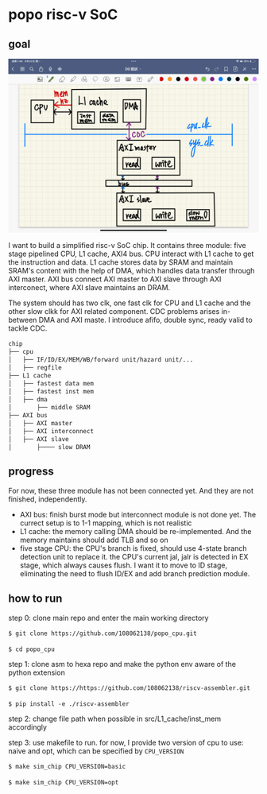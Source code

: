 popo risc-v SoC 
===

## goal

![overall diagram](imgs/overall_arch.PNG)

I want to build a simplified risc-v SoC chip. It contains three module: five stage pipelined CPU, L1 cache, AXI4 bus. CPU interact with L1 cache to get the instruction and data. L1 cache stores data by SRAM and maintain SRAM's content with the help of DMA, which handles data transfer through AXI master. AXI bus connect AXI master to AXI slave through AXI interconect, where AXI slave maintains an DRAM.

The system should has two clk, one fast clk for CPU and L1 cache and the other slow clkk for AXI related component. CDC problems arises in-between DMA and AXI maste. I introduce afifo, double sync, ready valid to tackle CDC.

```
chip
├── cpu
│   ├── IF/ID/EX/MEM/WB/forward unit/hazard unit/...
│   ├── regfile
├── L1 cache
│   ├── fastest data mem
│   ├── fastest inst mem
│   ├── dma
│       ├── middle SRAM
├── AXI bus
│   ├── AXI master
│   ├── AXI interconnect
│   ├── AXI slave
│       ├──── slow DRAM
```
## progress

For now, these three module has not been connected yet. And they are not finished, independently.

- AXI bus: finish burst mode but interconnect module is not done yet. The currect setup is to 1-1 mapping, which is not realistic
- L1 cache: the memory calling DMA should be re-implemented. And the memory maintains should add TLB and so on
- five stage CPU: the CPU's branch is fixed, should use 4-state branch detection unit to replace it. the CPU's current jal, jalr is detected in EX stage, which always causes flush. I want it to move to ID stage, eliminating the need to flush ID/EX and add branch prediction module.

## how to run

step 0: clone main repo and enter the main working directory
    
    $ git clone https://github.com/108062138/popo_cpu.git
    
    $ cd popo_cpu

step 1: clone asm to hexa repo and make the python env aware of the python extension
    
    $ git clone https://https://github.com/108062138/riscv-assembler.git
    
    $ pip install -e ./riscv-assembler

step 2: change file path when possible in src/L1_cache/inst_mem accordingly

step 3: use makefile to run. for now, I provide two version of cpu to use: naive and opt, which can be specified by `CPU_VERSION`

    $ make sim_chip CPU_VERSION=basic

    $ make sim_chip CPU_VERSION=opt
